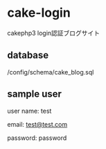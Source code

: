 # cake-login
cakephp3 login認証ブログサイト

## database
/config/schema/cake_blog.sql

## sample user
user name: test

email: test@test.com

password: password

